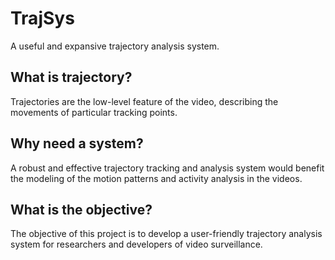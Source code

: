 TrajSys
=======

A useful and expansive trajectory analysis system.

What is trajectory?
-------------------

Trajectories are the low-level feature of the video, describing the movements of particular tracking points.

Why need a system?
------------------

A robust and effective trajectory tracking and analysis system would benefit the modeling of the motion patterns and activity analysis in the videos.

What is the objective?
----------------------

The objective of this project is to develop a user-friendly trajectory analysis system for researchers and developers of video surveillance.
